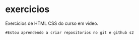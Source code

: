 # exercicios
 Exercicios de HTML CSS do curso em video.

    #Estou aprendendo a criar repositorios no git e github s2 
